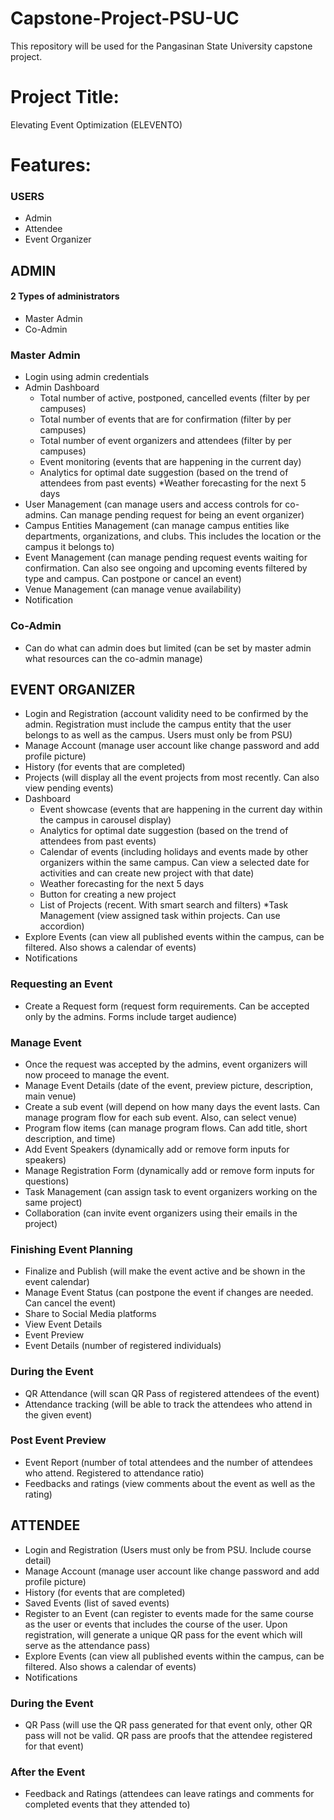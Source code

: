 # Capstone-Project-PSU-UC
This repository will be used for the Pangasinan State University capstone project.

# Project Title:
Elevating Event Optimization (ELEVENTO)

# Features:
### USERS 
* Admin 
* Attendee 
* Event Organizer 

## ADMIN 
#### 2 Types of administrators 
* Master Admin 
* Co-Admin 

### Master Admin 
* Login using admin credentials 
* Admin Dashboard 
  * Total number of active, postponed, cancelled events (filter by per campuses) 
  * Total number of events that are for confirmation (filter by per campuses)  
  * Total number of event organizers and attendees (filter by per campuses) 
  * Event monitoring (events that are happening in the current day) 
  * Analytics for optimal date suggestion (based on the trend of attendees from past events) 
  *Weather forecasting for the next 5 days 
* User Management (can manage users and access controls for co-admins. Can manage pending request for being an event organizer) 
* Campus Entities Management (can manage campus entities like departments, organizations, and clubs. This includes the location or the campus it belongs to) 
* Event Management (can manage pending request events waiting for confirmation. Can also see ongoing and upcoming events filtered by type and campus. Can postpone or cancel an event) 
* Venue Management (can manage venue availability) 
* Notification 

### Co-Admin 
* Can do what can admin does but limited (can be set by master admin what resources can the co-admin manage) 

## EVENT ORGANIZER 
* Login and Registration (account validity need to be confirmed by the admin. Registration must include the campus entity that the user belongs to as well as the campus. Users must only be from PSU) 
* Manage Account (manage user account like change password and add profile picture) 
* History (for events that are completed) 
* Projects (will display all the event projects from most recently. Can also view pending events) 
* Dashboard 
  * Event showcase (events that are happening in the current day within the campus in carousel display) 
  * Analytics for optimal date suggestion (based on the trend of attendees from past events) 
  * Calendar of events (including holidays and events made by other organizers within the same campus. Can view a selected date for activities and can create new project with that date) 
  * Weather forecasting for the next 5 days 
  * Button for creating a new project 
  * List of Projects (recent. With smart search and filters) 
*Task Management (view assigned task within projects. Can use accordion) 
* Explore Events (can view all published events within the campus, can be filtered. Also shows a calendar of events) 
* Notifications 

### Requesting an Event 
* Create a Request form (request form requirements. Can be accepted only by the admins. Forms include target audience)
  
### Manage Event 
* Once the request was accepted by the admins, event organizers will now proceed to manage the event. 
* Manage Event Details (date of the event, preview picture, description, main venue) 
* Create a sub event (will depend on how many days the event lasts. Can manage program flow for each sub event. Also, can select venue) 
* Program flow items (can manage program flows. Can add title, short description, and time) 
* Add Event Speakers (dynamically add or remove form inputs for speakers) 
* Manage Registration Form (dynamically add or remove form inputs for questions) 
* Task Management (can assign task to event organizers working on the same project) 
* Collaboration (can invite event organizers using their emails in the project)  

### Finishing Event Planning 
* Finalize and Publish (will make the event active and be shown in the event calendar) 
* Manage Event Status (can postpone the event if changes are needed. Can cancel the event) 
* Share to Social Media platforms 
* View Event Details 
* Event Preview 
* Event Details (number of registered individuals)
  
### During the Event 
* QR Attendance (will scan QR Pass of registered attendees of the event) 
* Attendance tracking (will be able to track the attendees who attend in the given event) 

### Post Event Preview 
* Event Report (number of total attendees and the number of attendees who attend. Registered to attendance ratio) 
* Feedbacks and ratings (view comments about the event as well as the rating)

## ATTENDEE 
* Login and Registration (Users must only be from PSU. Include course detail) 
* Manage Account (manage user account like change password and add profile picture) 
* History (for events that are completed) 
* Saved Events (list of saved events) 
* Register to an Event (can register to events made for the same course as the user or events that includes the course of the user. Upon registration, will generate a unique QR pass for the event which will serve as the attendance pass) 
* Explore Events (can view all published events within the campus, can be filtered. Also shows a calendar of events) 
* Notifications 

### During the Event 
* QR Pass (will use the QR pass generated for that event only, other QR pass will not be valid. QR pass are proofs that the attendee registered for that event) 

### After the Event 
* Feedback and Ratings (attendees can leave ratings and comments for completed events that they attended to) 
